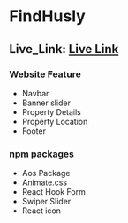 <H1>FindHusly</H1>
<h2>Live_Link: <a href="https://real-state-assist-9.firebaseapp.com/">Live Link</a></h2>
<h3>Website Feature</h3>
<ul>
  <li>Navbar</li>
  <li>Banner slider</li>
  <li>Property Details</li>
  <li>Property Location</li>
  <li>Footer</li>
</ul>

<h3>npm packages</h3>
<ul>
  <li>Aos Package</li>
  <li>Animate.css</li>
  <li>React Hook Form</li>
  <li>Swiper Slider</li>
  <li>React icon</li>
</ul>
